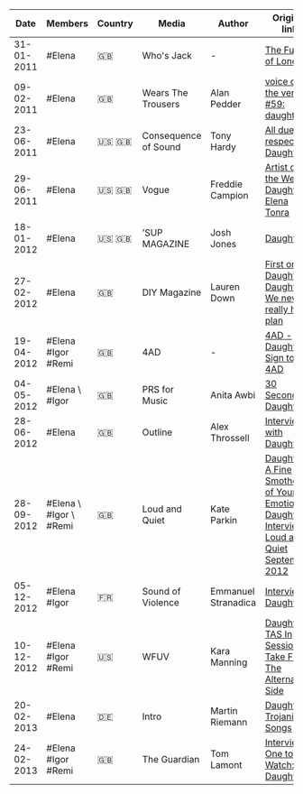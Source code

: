 |  Date    |  Members  |  Country  |            Media            |    Author      |  Original link  |  Backup        |
|----------|-----------|-----------|-----------------------------|----------------|-----------------|----------------|
|31-01-2011|  #Elena   |  :uk:       |  Who's Jack               |      -         |  [The Future of London](https://issuu.com/whosjack/docs/wj45) |  |
|09-02-2011|  #Elena   |  :uk:     |  Wears The Trousers         |    Alan Pedder |   [voice on the verge #59: daughter](http://web.archive.org/web/20110918220209/http://www.wearsthetrousers.com/2011/02/voice-on-the-verge-59-daughter/) |  |
|23-06-2011|  #Elena   |  :us:  :uk:  |  Consequence of Sound  |  Tony Hardy    |  [All due respect Daughter](https://consequence.net/2011/06/all-due-respect-daughter/)  |  |
|29-06-2011|  #Elena   |  :us:  :uk:  |  Vogue  |    Freddie Campion  | [Artist of the Week: Daughter’s Elena Tonra](http://web.archive.org/web/20110808022112/http://www.vogue.com/culture/article/artist-of-the-week-daughters-elena-tonra)  |  |
|18-01-2012|  #Elena    | :us: :uk:   |  ’SUP MAGAZINE  |  Josh Jones  |  [Daughter](http://web.archive.org/web/20120830011622/http://supmag.com/2012/01/daughter/)  | |
|27-02-2012|  #Elena    |  :uk:       |  DIY Magazine  |  Lauren Down  |  [First on: Daughter](https://issuu.com/thisisfakediy/docs/march-2012/21) [Daughter: We never really had a plan](http://web.archive.org/web/20170607100416/http://diymag.com/archive/daughter-we-never-really-had-a-plan) |  |
|19-04-2012|  #Elena \#Igor \#Remi  |  :uk:  |  4AD  |  -  |  [4AD - Daughter Sign to 4AD](http://web.archive.org/web/20120422180255/http://www.4ad.com/news/19/4/2012/daughtersignto4ad) |  |
|04-05-2012|  #Elena \ #Igor  | :uk:  |  PRS for Music  |  Anita Awbi  |  [30 Seconds: Daughter](https://www.prsformusic.com/m-magazine/new-music/30-seconds-daughter)  |  |
|28-06-2012|  #Elena  |  :uk:  |  Outline  |  Alex Throssell  |  [Interview with Daughter](http://www.outlineonline.co.uk/content/interview-with-daughter/interviews/109680/2482)  |  |
|28-09-2012|  #Elena \ #Igor \ #Remi  |  :uk:  |  Loud and Quiet  |  Kate Parkin  |  [Daughter - A Fine Smothering of Young Emotion](https://issuu.com/loudandquiet/docs/loudandquiet-g-bruce-42/15) [Daughter - Interview Loud and Quiet September 2012](https://extremelyloudincrediblyclose.wordpress.com/2012/11/12/daughter-interview-september-2012-loud-and-quiet-magazine/)  |  |
|05-12-2012|  #Elena #Igor  |  :fr:  |  Sound of Violence  |  Emmanuel Stranadica  |  [Interview - Daughter](http://web.archive.org/web/20130114154232/http://www.soundofviolence.net/articles/interview/451/daughter.html)  |  |
|10-12-2012|  #Elena #Igor #Remi  | :us:  |  WFUV  |  Kara Manning  |  [Daughter: TAS In Session](https://wfuv.org/121210/daughter-tas-session) \ [Take Five](https://wfuv.org/content/take-five-alternate-side-daughter) \ [The Alternate Side](http://web.archive.org/web/20140722111117/http://thealternateside.org/121210/daughter-tas-session) |  |
|20-02-2013|  #Elena  |  :de:  |  Intro  |  Martin Riemann  |  [Daughter Trojanische Songs](https://www.yumpu.com/de/document/read/21114377/intro/68)  [Intro](https://www.intro.de/popmusik/daughter) |  |
|24-02-2013|  #Elena #Igor #Remi  |  :uk:  |  The Guardian   |  Tom Lamont  |  [Interview - One to Watch: Daughter](https://www.theguardian.com/music/2013/feb/24/daughter-pop-if-leave-letterman?INTCMP=SRCH)  |  |


